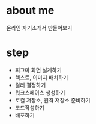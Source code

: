 # about me
온라인 자기소개서 만들어보기

# step
- 피그마 화면 설계하기
- 텍스트, 이미지 배치하기
- 컬러 결정하기
- 워크스페이스 생성하기
- 로컬 저장소, 원격 저장소 준비하기
- 코드작성하기
- 배포하기